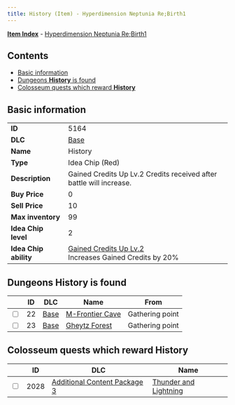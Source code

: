 ```yaml
---
title: History (Item) - Hyperdimension Neptunia Re;Birth1
---
```


[**Item Index**](/neptunia/rb1/item/index.html) - [Hyperdimension Neptunia Re;Birth1](/neptunia/rb1)

## Contents

- [Basic information](#basic-information)
- [Dungeons **History** is found](#dungeons-history-is-found)
- [Colosseum quests which reward **History**](#colosseum-quests-which-reward-history)
## Basic information

|   |   |
| -- | -- |
| **ID** | 5164 |
| **DLC** | [Base](/neptunia/rb1/dlc/1-base.html) |
| **Name** | History |
| **Type** | Idea Chip (Red) |
| **Description** | Gained Credits Up Lv.2 Credits received after battle will increase. |
| **Buy Price** | 0 |
| **Sell Price** | 10 |
| **Max inventory** | 99 |
| **Idea Chip level** | 2 |
| **Idea Chip ability** | [Gained Credits Up Lv.2](/neptunia/rb1/avatar/1-9663-gained-credits-up-lv-2.html)<br />Increases Gained Credits by 20% |


## Dungeons **History** is found

|    | ID | DLC | Name | From |
| -- | -- | --- | ---- | ---- |
| <input type="checkbox" id="rb1-dungeon-1-22" class="trackbox" /> | 22 | [Base](/neptunia/rb1/dlc/1-base.html) | [M-Frontier Cave](/neptunia/rb1/dungeon/1-22-m-frontier-cave.html) | Gathering point |
| <input type="checkbox" id="rb1-dungeon-1-23" class="trackbox" /> | 23 | [Base](/neptunia/rb1/dlc/1-base.html) | [Gheytz Forest](/neptunia/rb1/dungeon/1-23-gheytz-forest.html) | Gathering point |


## Colosseum quests which reward **History**

|    | ID | DLC | Name |
| -- | -- | --- | ---- |
| <input type="checkbox" id="rb1-colosseum-12-2028" class="trackbox" /> | 2028 | [Additional Content Package 3](/neptunia/rb1/dlc/12-pack3.html) | [Thunder and Lightning](/neptunia/rb1/colosseum/12-2028-thunder-and-lightning.html) |
